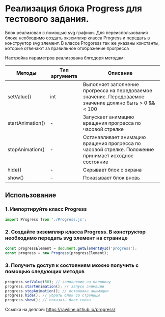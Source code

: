 <h1>Реализация блока Progress для тестового задания.</h1>

<p>Блок реализован с помощью svg графики. Для переиспользования блока необходимо создать экземпляр класса Progress и передать в конструктор svg элемент. В классе Progoress так же указаны константы, которые отвечают за правильное отображение прогресса</p>


<p>Настройка параметров реализована блгодоря методам:</p>


<table class="table">
  <thead>
    <tr>
      <th>Методы</th>
      <th>Тип аргумента</th>
      <th>Описание</th>
    </tr>
  </thead>
  <tbody>
    <tr>
      <td>setValue()</td>
      <td>int</td>
      <td>Выполняет заполнение прогресса на передоваемое значение. Передоваемое значение должно быть > 0 && < 100 </td>
    </tr>
    <tr>
      <td>startAnimation()</td>
      <td>-</td>
      <td>Запускает анимацию вращения прогресса по часовой стрелке</td>
    </tr>
    <tr>
      <td>stopAnimation()</td>
      <td>-</td>
      <td>Останавливает анимацию вращения прогресса по часовой стрелке. Положение принимает исходное состояние</td>
    </tr>
    <tr>
      <td>hide()</td>
      <td>-</td>
      <td>Скрывает блок с экрана</td>
    </tr>
    <tr>
      <td>show()</td>
      <td>-</td>
      <td>Показывает блок вновь</td>
    </tr>
  </tbody>
</table>

## Использование
### 1. Импортируйте класс Progress
```javascript
import Progress from './Progress.js';
```
### 2. Создайте экземпляр класса Progress. В конструктор необходимо передать svg элемент на странице
```javascript
const progressElement = document.getElementById('progress');
const progress = new Progress(progressElement);
```
### 3. Получить доступ к состояниям можно получить с помощью следующих методов
```javascript
progress.setValue(50); // заполнение на половину
progress.startAnimation(); // запуск анимации
progress.stopAnimation(); // остановка анимации
progress.hide(); // убрать блок со страницы
progress.show(); // показать блок снова
```

Ссылка на деплой: <a href="https://rawline.github.io/progress/">https://rawline.github.io/progress/<a>
